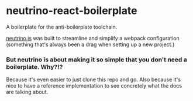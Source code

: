 # neutrino-react-boilerplate
A boilerplate for the anti-boilerplate toolchain.

[neutrino.js](https://neutrino.js.org) was built to streamline and simplify a webpack configuration (something that's always been a drag when setting up a new project.)

### But neutrino is about making it so simple that you don't need a boilerplate. Why?!?
Because it's even easier to just clone this repo and go. Also because it's nice to have a reference implementation to see concretely what the docs are talking about.
